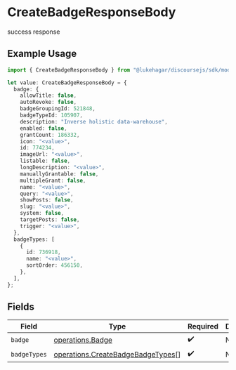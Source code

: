 # CreateBadgeResponseBody

success response

## Example Usage

```typescript
import { CreateBadgeResponseBody } from "@lukehagar/discoursejs/sdk/models/operations";

let value: CreateBadgeResponseBody = {
  badge: {
    allowTitle: false,
    autoRevoke: false,
    badgeGroupingId: 521848,
    badgeTypeId: 105907,
    description: "Inverse holistic data-warehouse",
    enabled: false,
    grantCount: 186332,
    icon: "<value>",
    id: 774234,
    imageUrl: "<value>",
    listable: false,
    longDescription: "<value>",
    manuallyGrantable: false,
    multipleGrant: false,
    name: "<value>",
    query: "<value>",
    showPosts: false,
    slug: "<value>",
    system: false,
    targetPosts: false,
    trigger: "<value>",
  },
  badgeTypes: [
    {
      id: 736918,
      name: "<value>",
      sortOrder: 456150,
    },
  ],
};
```

## Fields

| Field                                                                                         | Type                                                                                          | Required                                                                                      | Description                                                                                   |
| --------------------------------------------------------------------------------------------- | --------------------------------------------------------------------------------------------- | --------------------------------------------------------------------------------------------- | --------------------------------------------------------------------------------------------- |
| `badge`                                                                                       | [operations.Badge](../../../sdk/models/operations/badge.md)                                   | :heavy_check_mark:                                                                            | N/A                                                                                           |
| `badgeTypes`                                                                                  | [operations.CreateBadgeBadgeTypes](../../../sdk/models/operations/createbadgebadgetypes.md)[] | :heavy_check_mark:                                                                            | N/A                                                                                           |